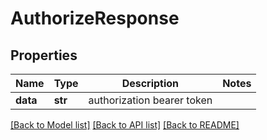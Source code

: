 # AuthorizeResponse

## Properties
Name | Type | Description | Notes
------------ | ------------- | ------------- | -------------
**data** | **str** | authorization bearer token | 

[[Back to Model list]](../README.md#documentation-for-models) [[Back to API list]](../README.md#documentation-for-api-endpoints) [[Back to README]](../README.md)

